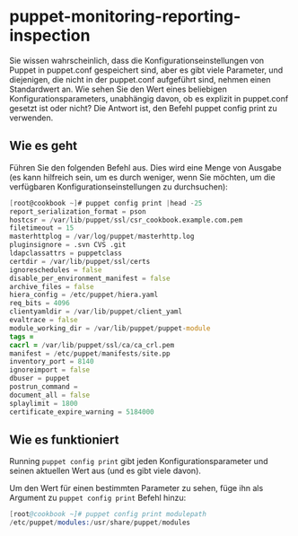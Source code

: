 # puppet-monitoring-reporting-inspection

Sie wissen wahrscheinlich, dass die Konfigurationseinstellungen von Puppet in puppet.conf gespeichert sind, aber es gibt viele Parameter, und diejenigen, die nicht in der puppet.conf aufgeführt sind, nehmen einen Standardwert an. Wie sehen Sie den Wert eines beliebigen Konfigurationsparameters, unabhängig davon, ob es explizit in puppet.conf gesetzt ist oder nicht? Die Antwort ist, den Befehl puppet config print zu verwenden.

## Wie es geht

Führen Sie den folgenden Befehl aus. Dies wird eine Menge von Ausgabe (es kann hilfreich sein, um es durch weniger, wenn Sie möchten, um die verfügbaren Konfigurationseinstellungen zu durchsuchen):

```d
[root@cookbook ~]# puppet config print |head -25
report_serialization_format = pson
hostcsr = /var/lib/puppet/ssl/csr_cookbook.example.com.pem
filetimeout = 15
masterhttplog = /var/log/puppet/masterhttp.log
pluginsignore = .svn CVS .git
ldapclassattrs = puppetclass
certdir = /var/lib/puppet/ssl/certs
ignoreschedules = false
disable_per_environment_manifest = false
archive_files = false
hiera_config = /etc/puppet/hiera.yaml
req_bits = 4096
clientyamldir = /var/lib/puppet/client_yaml
evaltrace = false
module_working_dir = /var/lib/puppet/puppet-module
tags =
cacrl = /var/lib/puppet/ssl/ca/ca_crl.pem
manifest = /etc/puppet/manifests/site.pp
inventory_port = 8140
ignoreimport = false
dbuser = puppet
postrun_command =
document_all = false
splaylimit = 1800
certificate_expire_warning = 5184000
```

## Wie es funktioniert

Running `puppet config print` gibt jeden Konfigurationsparameter und seinen aktuellen Wert aus (und es gibt viele davon).

Um den Wert für einen bestimmten Parameter zu sehen, füge ihn als Argument zu `puppet config print` Befehl hinzu:

```s
[root@cookbook ~]# puppet config print modulepath
/etc/puppet/modules:/usr/share/puppet/modules
```
